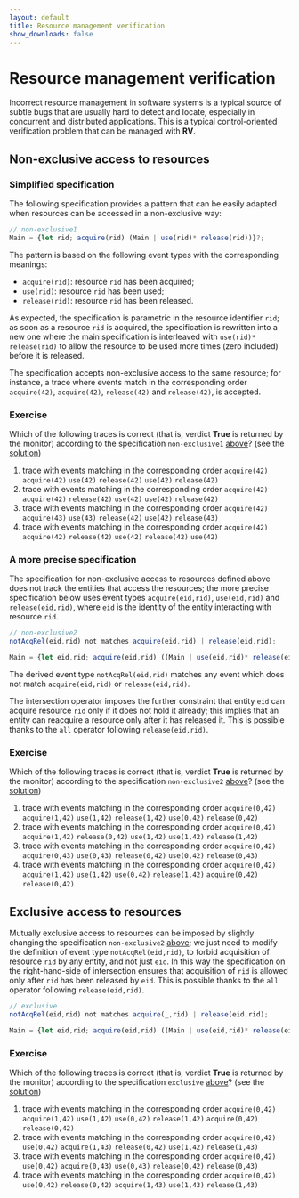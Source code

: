 ```yaml
---
layout: default
title: Resource management verification
show_downloads: false
---
```

# Resource management verification

Incorrect resource management in software systems is a typical source of subtle bugs 
that are usually hard to detect and locate, especially in concurrent and distributed applications.
This is a typical control-oriented verification problem that can be managed with **RV**.

## Non-exclusive access to resources

### Simplified specification

The following specification provides a pattern that can be easily adapted when resources can be accessed
in a non-exclusive way:

```js
// non-exclusive1
Main = {let rid; acquire(rid) (Main | use(rid)* release(rid))}?;
```

The pattern is based on the following event types with the corresponding meanings:
* `acquire(rid)`: resource `rid` has been acquired;
* `use(rid)`: resource `rid` has been used;
* `release(rid)`: resource `rid` has been released.

As expected, the specification is parametric in the resource identifier `rid`; as soon as a resource `rid` is
acquired, the specification is rewritten into a new one where the main specification is interleaved with `use(rid)* release(rid)` to allow the resource to
be used more times (zero included) before it is released.

The specification accepts non-exclusive access to the same resource; for instance, a trace where events match
in the corresponding order `acquire(42)`, `acquire(42)`, `release(42)` and `release(42)`, is accepted.

### Exercise

Which of the following traces is correct (that is, verdict **True** is returned by the monitor) according to the specification `non-exclusive1` [above](#simplified-specification)? (see the [solution](solution-non-exclusive-resource.md))

1. trace with events matching in the corresponding order   `acquire(42)` `acquire(42)` `use(42)` `release(42)` `use(42)` `release(42)` 
2. trace with events matching in the corresponding order   `acquire(42)` `acquire(42)` `release(42)` `use(42)` `use(42)` `release(42)` 
3. trace with events matching in the corresponding order   `acquire(42)` `acquire(43)` `use(43)` `release(42)` `use(42)` `release(43)` 
4. trace with events matching in the corresponding order   `acquire(42)` `acquire(42)` `release(42)` `use(42)`  `release(42)` `use(42)` 

### A more precise specification 

The specification for non-exclusive access to resources defined above does not
track the entities that access the resources; the more precise specification below uses event types
`acquire(eid,rid)`, `use(eid,rid)` and `release(eid,rid)`, where `eid` is the identity of the entity interacting with
resource `rid`.

```js
// non-exclusive2
notAcqRel(eid,rid) not matches acquire(eid,rid) | release(eid,rid);

Main = {let eid,rid; acquire(eid,rid) ((Main | use(eid,rid)* release(eid,rid)) /\ notAcqRel(eid,rid)* release(eid,rid) all)}?;
```
The derived event type `notAcqRel(eid,rid)` matches any event which does not match `acquire(eid,rid)` or `release(eid,rid)`.

The intersection operator imposes the further constraint that entity `eid` can acquire resource `rid` only if
it does not hold it already; this implies that an entity can reacquire a resource only after it has
released it. This is possible thanks to the `all` operator following `release(eid,rid)`.

### Exercise

Which of the following traces is correct (that is, verdict **True** is returned by the monitor) according to the specification `non-exclusive2` [above](#a-more-precise-specification)? (see the [solution](solution-non-exclusive2-resource.md))

1. trace with events matching in the corresponding order   `acquire(0,42)` `acquire(1,42)` `use(1,42)` `release(1,42)` `use(0,42)` `release(0,42)` 
2. trace with events matching in the corresponding order   `acquire(0,42)` `acquire(1,42)` `release(0,42)` `use(1,42)` `use(1,42)` `release(1,42)` 
3. trace with events matching in the corresponding order   `acquire(0,42)` `acquire(0,43)` `use(0,43)` `release(0,42)` `use(0,42)` `release(0,43)` 
4. trace with events matching in the corresponding order   `acquire(0,42)` `acquire(1,42)` `use(1,42)` `use(0,42)`  `release(1,42)` `acquire(0,42)` `release(0,42)`  

## Exclusive access to resources

Mutually exclusive access to resources can be imposed by slightly changing the specification `non-exclusive2` [above](#a-more-precise-specification);
we just need to modify the definition of event type `notAcqRel(eid,rid)`, to forbid acquisition of resource `rid` by any entity,
and not just `eid`. In this way the specification on the right-hand-side of intersection ensures that acquisition of `rid` is allowed
only after `rid` has been released by `eid`. This is possible thanks to the `all` operator following `release(eid,rid)`.


```js
// exclusive
notAcqRel(eid,rid) not matches acquire(_,rid) | release(eid,rid);

Main = {let eid,rid; acquire(eid,rid) ((Main | use(eid,rid)* release(eid,rid)) /\ notAcqRel(eid,rid)* release(eid,rid) all)}?;
```

### Exercise

Which of the following traces is correct (that is, verdict **True** is returned by the monitor) according to the specification `exclusive` [above](#exclusive-access-to-resources)? (see the [solution](solution-exclusive-resource.md))

1. trace with events matching in the corresponding order   `acquire(0,42)` `acquire(1,42)` `use(1,42)` `use(0,42)`  `release(1,42)` `acquire(0,42)` `release(0,42)`  
2. trace with events matching in the corresponding order   `acquire(0,42)` `use(0,42)` `acquire(1,43)` `release(0,42)` `use(1,42)` `release(1,43)` 
3. trace with events matching in the corresponding order   `acquire(0,42)` `use(0,42)` `acquire(0,43)` `use(0,43)` `release(0,42)`  `release(0,43)`
4. trace with events matching in the corresponding order   `acquire(0,42)` `use(0,42)` `release(0,42)` `acquire(1,43)` `use(1,43)` `release(1,43)` 
